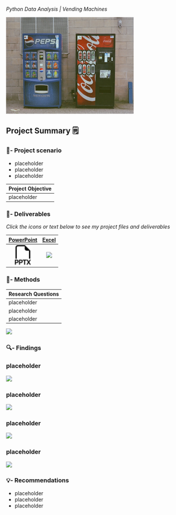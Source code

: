 <!--- YAML HEADER
title: "Vending Machines"
date: "12/09/2022"
image: ""
format: html
editor: visual
--->

*Python Data Analysis \| Vending Machines*

<img src="images/dynamic/nik-albert-pGQpBcylvOA-unsplash.jpg" width="350"/>

<!---::: column-page-inset--->
## Project Summary 🗒️

### 🧭- Project scenario

-   placeholder
-   placeholder
-   placeholder

| **Project Objective**                                                                      |
|------------------------------------------------------------------------|
| placeholder |

### 📂- Deliverables

*Click the icons or text below to see my project files and deliverables*

|                        [PowerPoint](https://1drv.ms/p/s!Ahpkb3AfX4xfhLwzWGT1K1IHn_Fk2A?e=RTB4IZ)                         |                           [Excel](https://1drv.ms/x/s!Ahpkb3AfX4xfhLxAdTGnqepw6EwTXA?e=QpBkSM)                           |
|:----------------------------------:|:----------------------------------:|
| [<img src="images/static/filetype-pptx.svg" width="54px"/>](https://1drv.ms/p/s!Ahpkb3AfX4xfhLwzWGT1K1IHn_Fk2A?e=RTB4IZ) | [<img src="images/static/filetype-xlsx.svg" width="54px"/>](https://1drv.ms/x/s!Ahpkb3AfX4xfhLxAdTGnqepw6EwTXA?e=QpBkSM) |

### 🔧- Methods

| Research Questions                                                                                    |
|------------------------------------------------------------------------|
| placeholder           |
| placeholder                    |
| placeholder |

<img src="images/dynamic/car-age.png"/>

### 🔍- Findings

### **placeholder**

<img src="images/dynamic/ttest-1.png"/>

### **placeholder**

<img src="images/dynamic/ttest-2.png"/>

### **placeholder**

<img src="images/dynamic/ttest-3.png"/>

### **placeholder**

<img src="images/dynamic/five-year-makes.png"/>

### 💡- Recommendations

-   placeholder
-   placeholder
-   placeholder
<!---:::--->
